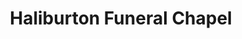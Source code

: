 ---
title: "Haliburton Funeral Chapel"
url: /evanston/haliburton-funeral-chapel/
shop: funeral directors
---